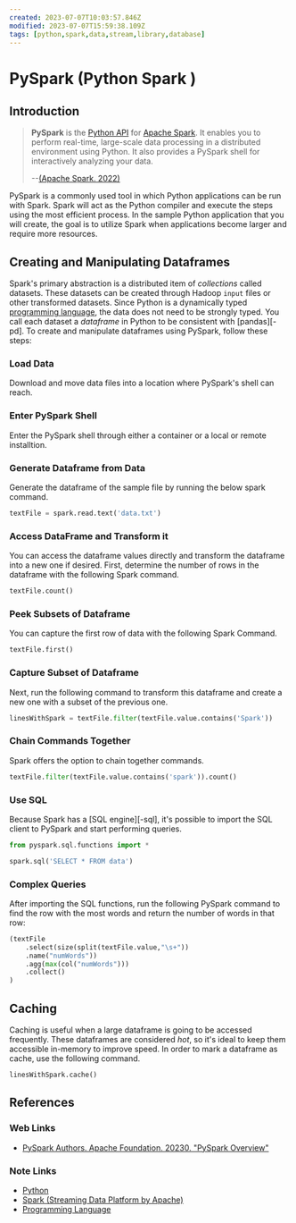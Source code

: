 ```yaml
---
created: 2023-07-07T10:03:57.846Z
modified: 2023-07-07T15:59:38.109Z
tags: [python,spark,data,stream,library,database]
---
```

# PySpark (Python Spark )

## Introduction

>**PySpark** is the [Python API][-py] for [Apache Spark][-spark].
>It enables you to perform real-time,
>large-scale data processing in a distributed environment using Python.
>It also provides a PySpark shell for interactively analyzing your data.
>
>--[(Apache Spark. 2022)][apache-spark-overview]

PySpark is a commonly used tool in which Python applications can be run with Spark.
Spark will act as the Python compiler and
execute the steps using the most efficient process.
In the sample Python application that you will create,
the goal is to utilize Spark when applications become larger and
require more resources.

## Creating and Manipulating Dataframes

Spark's primary abstraction is a distributed item of *collections* called datasets.
These datasets can be created through Hadoop `input` files or
other transformed datasets.
Since Python is a dynamically typed [programming language][-lang],
the data does not need to be strongly typed.
You call each dataset a *dataframe* in Python to be consistent with [pandas][-pd].
To create and manipulate dataframes using PySpark, follow these steps:

### Load Data

Download and move data files into a location where PySpark's shell can reach.

### Enter PySpark Shell

Enter the PySpark shell through either a container or a local or remote installtion.

### Generate Dataframe from Data

Generate the dataframe of the sample file by running the below spark command.

```python
textFile = spark.read.text('data.txt')
```

### Access DataFrame and Transform it

You can access the dataframe values directly and transform the dataframe into
a new one if desired.
First, determine the number of rows in the dataframe with
the following Spark command.

```python
textFile.count()
```

### Peek Subsets of Dataframe

You can capture the first row of data with the following Spark Command.

```python
textFile.first()
```

### Capture Subset of Dataframe

Next, run the following command to transform this dataframe and
create a new one with a subset of the previous one.

```python
linesWithSpark = textFile.filter(textFile.value.contains('Spark'))
```

### Chain Commands Together

Spark offers the option to chain together commands.

```python
textFile.filter(textFile.value.contains('spark')).count()
```

### Use SQL

Because Spark has a [SQL engine][-sql],
it's possible to import the SQL client to PySpark and start performing queries.

```python
from pyspark.sql.functions import *

spark.sql('SELECT * FROM data')
```

### Complex Queries

After importing the SQL functions,
run the following PySpark command to find the row with the most words and
return the number of words in that row: 

```python
(textFile
    .select(size(split(textFile.value,"\s+"))
    .name("numWords"))
    .agg(max(col("numWords")))
    .collect()
)
```

## Caching

Caching is useful when a large dataframe is going to be accessed frequently.
These dataframes are considered *hot*,
so it's ideal to keep them accessible in-memory to improve speed.
In order to mark a dataframe as cache, use the following command.

```python
linesWithSpark.cache()
```

## References

### Web Links

* [PySpark Authors. Apache Foundation. 20230. "PySpark Overview"][apache-spark-overview]

<!-- Hidden References -->
[apache-spark-overview]: https://spark.apache.org/docs/latest/api/python/index.html "Apache Spark - PySpark Overview"

### Note Links

* [Python][-py]
* [Spark (Streaming Data Platform by Apache)][-spark]
* [Programming Language][-lang]

<!-- Hidden References -->
[-py]: python.md "Python"
[-spark]: spark.md "Spark (Streaming Data Platform by Apache)"
[-lang]: programming-language.md "Programming Language"
